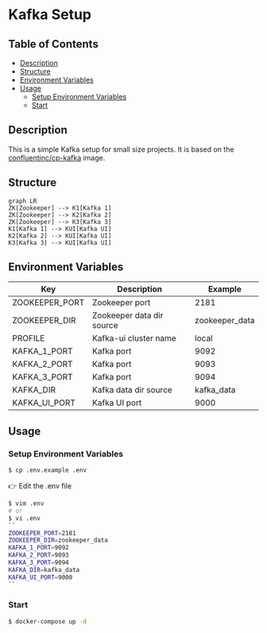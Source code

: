 # Kafka Setup

## Table of Contents
- [Description](#description)
- [Structure](#structure)
- [Environment Variables](#environment-variables)
- [Usage](#usage)
  - [Setup Environment Variables](#setup-environment-variables)
  - [Start](#start)

## Description
This is a simple Kafka setup for small size projects. It is based on
the [confluentinc/cp-kafka](https://hub.docker.com/r/confluentinc/cp-kafka/) image.

## Structure
```mermaid
graph LR
ZK[Zookeeper] --> K1[Kafka 1]
ZK[Zookeeper] --> K2[Kafka 2]
ZK[Zookeeper] --> K3[Kafka 3]
K1[Kafka 1] --> KUI[Kafka UI]
K2[Kafka 2] --> KUI[Kafka UI]
K3[Kafka 3] --> KUI[Kafka UI]
```

## Environment Variables

| Key            | Description               | Example        |
|----------------|---------------------------|----------------|
| ZOOKEEPER_PORT | Zookeeper port            | 2181           |
| ZOOKEEPER_DIR  | Zookeeper data dir source | zookeeper_data |
| PROFILE        | Kafka-ui cluster name     | local          |
| KAFKA_1_PORT   | Kafka port                | 9092           |
| KAFKA_2_PORT   | Kafka port                | 9093           |
| KAFKA_3_PORT   | Kafka port                | 9094           |
| KAFKA_DIR      | Kafka data dir source     | kafka_data     |
| KAFKA_UI_PORT  | Kafka UI port             | 9000           |

## Usage

### Setup Environment Variables

```bash
$ cp .env.example .env
```

👉 Edit the .env file
```bash
$ vim .env
# or
$ vi .env
``
ZOOKEEPER_PORT=2181
ZOOKEEPER_DIR=zookeeper_data
KAFKA_1_PORT=9092
KAFKA_2_PORT=9093
KAFKA_3_PORT=9094
KAFKA_DIR=kafka_data
KAFKA_UI_PORT=9000
``
```

### Start

```bash
$ docker-compose up -d
```